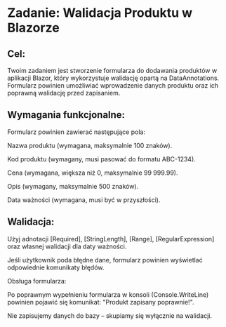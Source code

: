 # Zadanie: Walidacja Produktu w Blazorze

## Cel:
Twoim zadaniem jest stworzenie formularza do dodawania produktów w aplikacji Blazor, który wykorzystuje walidację opartą na DataAnnotations. Formularz powinien umożliwiać wprowadzenie danych produktu oraz ich poprawną walidację przed zapisaniem.

## Wymagania funkcjonalne:
Formularz powinien zawierać następujące pola:

Nazwa produktu (wymagana, maksymalnie 100 znaków).

Kod produktu (wymagany, musi pasować do formatu ABC-1234).

Cena (wymagana, większa niż 0, maksymalnie 99 999.99).

Opis (wymagany, maksymalnie 500 znaków).

Data ważności (wymagana, musi być w przyszłości).

## Walidacja:

Użyj adnotacji [Required], [StringLength], [Range], [RegularExpression] oraz własnej walidacji dla daty ważności.

Jeśli użytkownik poda błędne dane, formularz powinien wyświetlać odpowiednie komunikaty błędów.

Obsługa formularza:

Po poprawnym wypełnieniu formularza w konsoli (Console.WriteLine) powinien pojawić się komunikat: "Produkt zapisany poprawnie!".

Nie zapisujemy danych do bazy – skupiamy się wyłącznie na walidacji.
